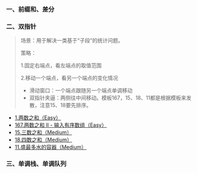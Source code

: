 ### 一、前缀和、差分



### 二、双指针
> 场景：用于解决一类基于“子段”的统计问题。
> 
> 策略：
> 
> 1.固定右端点，看左端点的取值范围
> 
> 2.移动一个端点，看另一个端点的变化情况
> - 滑动窗口：一个端点跟随另一个端点单调移动
> - 双指针夹逼：两侧往中间移动。模板167，15、18、11都是根据模板来发散，注意15、18要先排序。

- [1.两数之和（Easy）](https://github.com/hearthstones/algorithm/tree/main/category/2.%E5%89%8D%E7%BC%80%E5%92%8C%E3%80%81%E5%B7%AE%E5%88%86%E3%80%81%E5%8F%8C%E6%8C%87%E9%92%88%E6%89%AB%E6%8F%8F/TwoSum.java)
- [167.两数之和 II - 输入有序数组（Easy）](https://github.com/hearthstones/algorithm/tree/main/category/2.%E5%89%8D%E7%BC%80%E5%92%8C%E3%80%81%E5%B7%AE%E5%88%86%E3%80%81%E5%8F%8C%E6%8C%87%E9%92%88%E6%89%AB%E6%8F%8F/TwoSumIiInputArrayIsSorted.java)
- [15.三数之和（Medium）](https://github.com/hearthstones/algorithm/tree/main/category/2.%E5%89%8D%E7%BC%80%E5%92%8C%E3%80%81%E5%B7%AE%E5%88%86%E3%80%81%E5%8F%8C%E6%8C%87%E9%92%88%E6%89%AB%E6%8F%8F/ThreeSum.java)
- [18.四数之和（Medium）](https://github.com/hearthstones/algorithm/tree/main/category/2.%E5%89%8D%E7%BC%80%E5%92%8C%E3%80%81%E5%B7%AE%E5%88%86%E3%80%81%E5%8F%8C%E6%8C%87%E9%92%88%E6%89%AB%E6%8F%8F/FourSum.java)
- [11.盛最多水的容器（Medium）](https://github.com/hearthstones/algorithm/tree/main/category/2.%E5%89%8D%E7%BC%80%E5%92%8C%E3%80%81%E5%B7%AE%E5%88%86%E3%80%81%E5%8F%8C%E6%8C%87%E9%92%88%E6%89%AB%E6%8F%8F/ContainerWithMostWater.java)


### 三、单调栈、单调队列
